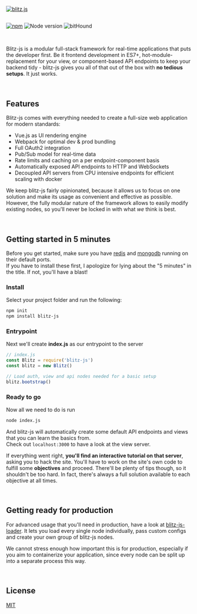 [![blitz.js](https://i.imgur.com/lotIdMo.png)](https://github.com/nexus-devs)

##  

[![npm](https://img.shields.io/npm/v/blitz-js.svg)](https://npmjs.org/blitz-js)
![Node version](http://img.shields.io/badge/node-+8.10.LTS-brightgreen.svg)
![bitHound](https://img.shields.io/bithound/dependencies/github/nexus-devs/blitz-js.svg)


<br>

Blitz-js is a modular full-stack framework for real-time applications that puts
the developer first. Be it frontend development in ES7+,
hot-module-replacement for your view, or component-based API endpoints to keep
your backend tidy - blitz-js gives you all of that out of the box with
**no tedious setups**. It just works.

<br>

## Features
Blitz-js comes with everything needed to create a full-size
web application for modern standards:
- Vue.js as UI rendering engine
- Webpack for optimal dev & prod bundling
- Full OAuth2 integration
- Pub/Sub model for real-time data
- Rate limits and caching on a per endpoint-component basis
- Automatically exposed API endpoints to HTTP and WebSockets
- Decoupled API servers from CPU intensive endpoints for efficient scaling with
  docker

We keep blitz-js fairly opinionated, because it allows us to
focus on one solution and make its usage as convenient and effective as possible.
However, the fully modular nature of the framework allows to easily modify
existing nodes, so you'll never be locked in with what *we* think is best.

<br>

## Getting started in 5 minutes
Before you get started, make sure you have [redis](https://redis.io/) and
[mongodb](https://www.mongodb.com/) running on their default ports.<br>
If you have to install these first, I apologize for lying about the "5 minutes"
in the title. If not, you'll have a blast!

### Install
Select your project folder and run the following:
```sh
npm init
npm install blitz-js
```

### Entrypoint
Next we'll create **index.js** as our entrypoint to the server
```js
// index.js
const Blitz = require('blitz-js')
const blitz = new Blitz()

// Load auth, view and api nodes needed for a basic setup
blitz.bootstrap()
```

### Ready to go
Now all we need to do is run
```sh
node index.js
```
And blitz-js will automatically create some default API endpoints and views
that you can learn the basics from. <br>
Check out `localhost:3000` to have a look at the view server.

If everything went right, **you'll find an interactive tutorial on that server**,
asking you to hack the site. You'll have to work on the site's own code to
fulfill some **objectives** and proceed. There'll be plenty of tips though, so
it shouldn't be too hard. In fact, there's always a full solution available
to each objective at all times.

<br>

## Getting ready for production
For advanced usage that you'll need in production, have a look at [blitz-js-loader](https://github.com/nexus-devs/blitz-js-loader). It lets you
load every single node individually, pass custom configs and create your own
group of blitz-js nodes.

We cannot stress enough how important this is for production, especially if
you aim to containerize your application, since every node can be
split up into a separate process this way.

<br>

## License
[MIT](/LICENSE)
